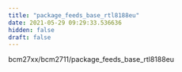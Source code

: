 ```yaml
---
title: "package_feeds_base_rtl8188eu"
date: 2021-05-29 09:29:33.536636
hidden: false
draft: false
---
```


bcm27xx/bcm2711/package_feeds_base_rtl8188eu


